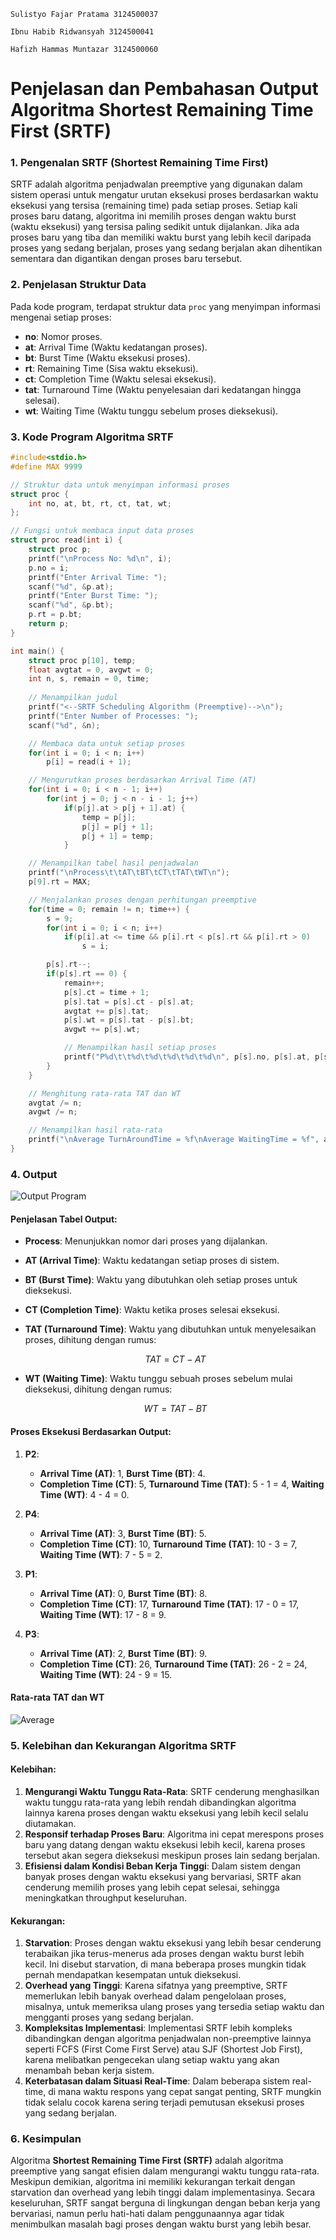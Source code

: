 <code>Sulistyo Fajar Pratama 3124500037</code></br>

<code>Ibnu Habib Ridwansyah 3124500041</code></br>

<code>Hafizh Hammas Muntazar 3124500060</code></br>

# **Penjelasan dan Pembahasan Output Algoritma Shortest Remaining Time First (SRTF)**

### **1. Pengenalan SRTF (Shortest Remaining Time First)**

SRTF adalah algoritma penjadwalan preemptive yang digunakan dalam sistem operasi untuk mengatur urutan eksekusi proses berdasarkan waktu eksekusi yang tersisa (remaining time) pada setiap proses. Setiap kali proses baru datang, algoritma ini memilih proses dengan waktu burst (waktu eksekusi) yang tersisa paling sedikit untuk dijalankan. Jika ada proses baru yang tiba dan memiliki waktu burst yang lebih kecil daripada proses yang sedang berjalan, proses yang sedang berjalan akan dihentikan sementara dan digantikan dengan proses baru tersebut.

### **2. Penjelasan Struktur Data**

Pada kode program, terdapat struktur data `proc` yang menyimpan informasi mengenai setiap proses:

* **no**: Nomor proses.
* **at**: Arrival Time (Waktu kedatangan proses).
* **bt**: Burst Time (Waktu eksekusi proses).
* **rt**: Remaining Time (Sisa waktu eksekusi).
* **ct**: Completion Time (Waktu selesai eksekusi).
* **tat**: Turnaround Time (Waktu penyelesaian dari kedatangan hingga selesai).
* **wt**: Waiting Time (Waktu tunggu sebelum proses dieksekusi).

### **3. Kode Program Algoritma SRTF**

```c
#include<stdio.h>
#define MAX 9999

// Struktur data untuk menyimpan informasi proses
struct proc {
    int no, at, bt, rt, ct, tat, wt;
};

// Fungsi untuk membaca input data proses
struct proc read(int i) {
    struct proc p;
    printf("\nProcess No: %d\n", i);
    p.no = i;
    printf("Enter Arrival Time: ");
    scanf("%d", &p.at);
    printf("Enter Burst Time: ");
    scanf("%d", &p.bt);
    p.rt = p.bt;
    return p;
}

int main() {
    struct proc p[10], temp;
    float avgtat = 0, avgwt = 0;
    int n, s, remain = 0, time;
    
    // Menampilkan judul
    printf("<--SRTF Scheduling Algorithm (Preemptive)-->\n");
    printf("Enter Number of Processes: ");
    scanf("%d", &n);

    // Membaca data untuk setiap proses
    for(int i = 0; i < n; i++) 
        p[i] = read(i + 1);

    // Mengurutkan proses berdasarkan Arrival Time (AT)
    for(int i = 0; i < n - 1; i++) 
        for(int j = 0; j < n - i - 1; j++) 
            if(p[j].at > p[j + 1].at) {
                temp = p[j];
                p[j] = p[j + 1];
                p[j + 1] = temp;
            }

    // Menampilkan tabel hasil penjadwalan
    printf("\nProcess\t\tAT\tBT\tCT\tTAT\tWT\n");
    p[9].rt = MAX;

    // Menjalankan proses dengan perhitungan preemptive
    for(time = 0; remain != n; time++) {
        s = 9;
        for(int i = 0; i < n; i++) 
            if(p[i].at <= time && p[i].rt < p[s].rt && p[i].rt > 0) 
                s = i;

        p[s].rt--;
        if(p[s].rt == 0) {
            remain++;
            p[s].ct = time + 1;
            p[s].tat = p[s].ct - p[s].at;
            avgtat += p[s].tat;
            p[s].wt = p[s].tat - p[s].bt;
            avgwt += p[s].wt;

            // Menampilkan hasil setiap proses
            printf("P%d\t\t%d\t%d\t%d\t%d\t%d\n", p[s].no, p[s].at, p[s].bt, p[s].ct, p[s].tat, p[s].wt);
        }
    }

    // Menghitung rata-rata TAT dan WT
    avgtat /= n;
    avgwt /= n;

    // Menampilkan hasil rata-rata
    printf("\nAverage TurnAroundTime = %f\nAverage WaitingTime = %f", avgtat, avgwt);
}
```

### **4. Output**

![Output Program](https://github.com/ibnuhabibr/SisOp-2025/blob/main/img/Output.png)

#### **Penjelasan Tabel Output:**

* **Process**: Menunjukkan nomor dari proses yang dijalankan.
* **AT (Arrival Time)**: Waktu kedatangan setiap proses di sistem.
* **BT (Burst Time)**: Waktu yang dibutuhkan oleh setiap proses untuk dieksekusi.
* **CT (Completion Time)**: Waktu ketika proses selesai eksekusi.
* **TAT (Turnaround Time)**: Waktu yang dibutuhkan untuk menyelesaikan proses, dihitung dengan rumus:

  $$
  TAT = CT - AT
  $$
* **WT (Waiting Time)**: Waktu tunggu sebuah proses sebelum mulai dieksekusi, dihitung dengan rumus:

  $$
  WT = TAT - BT
  $$

#### **Proses Eksekusi Berdasarkan Output:**

1. **P2**:

   * **Arrival Time (AT)**: 1, **Burst Time (BT)**: 4.
   * **Completion Time (CT)**: 5, **Turnaround Time (TAT)**: 5 - 1 = 4, **Waiting Time (WT)**: 4 - 4 = 0.

2. **P4**:

   * **Arrival Time (AT)**: 3, **Burst Time (BT)**: 5.
   * **Completion Time (CT)**: 10, **Turnaround Time (TAT)**: 10 - 3 = 7, **Waiting Time (WT)**: 7 - 5 = 2.

3. **P1**:

   * **Arrival Time (AT)**: 0, **Burst Time (BT)**: 8.
   * **Completion Time (CT)**: 17, **Turnaround Time (TAT)**: 17 - 0 = 17, **Waiting Time (WT)**: 17 - 8 = 9.

4. **P3**:

   * **Arrival Time (AT)**: 2, **Burst Time (BT)**: 9.
   * **Completion Time (CT)**: 26, **Turnaround Time (TAT)**: 26 - 2 = 24, **Waiting Time (WT)**: 24 - 9 = 15.

#### **Rata-rata TAT dan WT**

![Average](hasil3.png)

### **5. Kelebihan dan Kekurangan Algoritma SRTF**

#### **Kelebihan:**

1. **Mengurangi Waktu Tunggu Rata-Rata**: SRTF cenderung menghasilkan waktu tunggu rata-rata yang lebih rendah dibandingkan algoritma lainnya karena proses dengan waktu eksekusi yang lebih kecil selalu diutamakan.
2. **Responsif terhadap Proses Baru**: Algoritma ini cepat merespons proses baru yang datang dengan waktu eksekusi lebih kecil, karena proses tersebut akan segera dieksekusi meskipun proses lain sedang berjalan.
3. **Efisiensi dalam Kondisi Beban Kerja Tinggi**: Dalam sistem dengan banyak proses dengan waktu eksekusi yang bervariasi, SRTF akan cenderung memilih proses yang lebih cepat selesai, sehingga meningkatkan throughput keseluruhan.

#### **Kekurangan:**

1. **Starvation**: Proses dengan waktu eksekusi yang lebih besar cenderung terabaikan jika terus-menerus ada proses dengan waktu burst lebih kecil. Ini disebut starvation, di mana beberapa proses mungkin tidak pernah mendapatkan kesempatan untuk dieksekusi.
2. **Overhead yang Tinggi**: Karena sifatnya yang preemptive, SRTF memerlukan lebih banyak overhead dalam pengelolaan proses, misalnya, untuk memeriksa ulang proses yang tersedia setiap waktu dan mengganti proses yang sedang berjalan.
3. **Kompleksitas Implementasi**: Implementasi SRTF lebih kompleks dibandingkan dengan algoritma penjadwalan non-preemptive lainnya seperti FCFS (First Come First Serve) atau SJF (Shortest Job First), karena melibatkan pengecekan ulang setiap waktu yang akan menambah beban kerja sistem.
4. **Keterbatasan dalam Situasi Real-Time**: Dalam beberapa sistem real-time, di mana waktu respons yang cepat sangat penting, SRTF mungkin tidak selalu cocok karena sering terjadi pemutusan eksekusi proses yang sedang berjalan.

### **6. Kesimpulan**

Algoritma **Shortest Remaining Time First (SRTF)** adalah algoritma preemptive yang sangat efisien dalam mengurangi waktu tunggu rata-rata. Meskipun demikian, algoritma ini memiliki kekurangan terkait dengan starvation dan overhead yang lebih tinggi dalam implementasinya. Secara keseluruhan, SRTF sangat berguna di lingkungan dengan beban kerja yang bervariasi, namun perlu hati-hati dalam penggunaannya agar tidak menimbulkan masalah bagi proses dengan waktu burst yang lebih besar.
